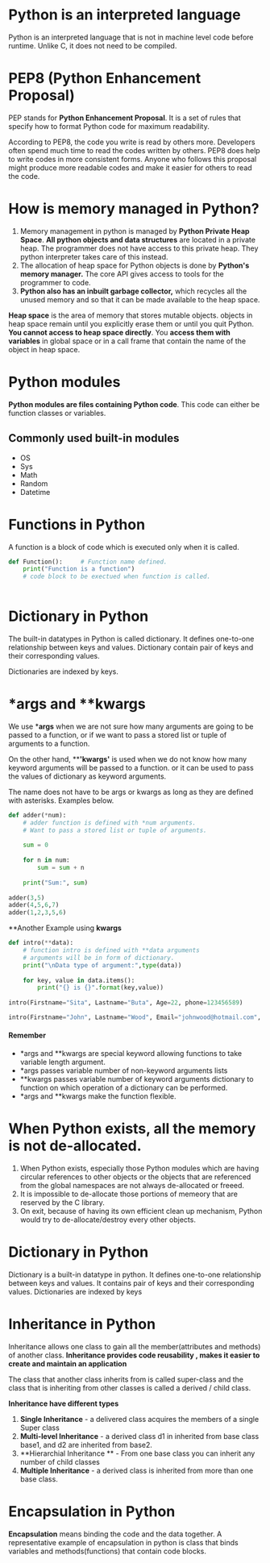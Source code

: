 # Python is an interpreted language 



Python is an interpreted language that is not in machine level code before runtime. Unlike C, it does not need to be compiled. 





# PEP8 (Python Enhancement Proposal)



PEP stands for **Python Enhancement Proposal**. It is a set of rules that specify how to format Python code for maximum readability. 

According to PEP8, the code you write is read by others more. Developers often spend much time to read the codes written by others. PEP8 does help to write codes in more consistent forms. Anyone who follows this proposal might produce more readable codes and make it easier for others to read the code. 



# How is memory managed in Python? 





1. Memory management in python is managed by **Python Private Heap Space**. **All python objects and data structures** are located in a private heap. The programmer does not have access to this private heap. They python interpreter takes care of this instead. 
2. The allocation of heap space for Python objects is done by **Python's memory manager.** The core API gives access to tools for the programmer to code. 
3. **Python also has an inbuilt garbage collector,** which recycles all the unused memory and so that it can be made available to the heap space. 



**Heap space** is the area of memory that stores mutable objects. objects in heap space remain until you explicitly erase them or until you quit Python. **You cannot access to heap space directly**. You **access them with variables** in global space or in a call frame that contain the name of the object in heap space.



# Python modules 





**Python modules are files containing Python code**. This code can either be function classes or variables. 



## Commonly used built-in modules 



- OS
- Sys
- Math
- Random
- Datetime



# Functions in Python



A function is a block of code which is executed only when it is called. 



```python
def Function():		# Function name defined.
    print("Function is a function") 
    # code block to be exectued when function is called. 
    
```



# Dictionary in Python 



The built-in datatypes in Python is called dictionary. It defines one-to-one relationship between keys and values. Dictionary contain pair of keys and their corresponding values. 



Dictionaries are indexed by keys. 



# *args and **kwargs 



We use ***args** when we are not sure how many arguments are going to be passed to a function, or if we want to pass a stored list or tuple of arguments to a function. 

On the other hand, ****'kwargs'** is used when we do not know how many keyword arguments will be passed to a function. or it can be used to pass the values of dictionary as keyword arguments. 



The name does not have to be args or kwargs as long as they are defined with  asterisks. Examples below. 



```python
def adder(*num): 
    # adder function is defined with *num arguments. 
    # Want to pass a stored list or tuple of arguments.
    
    sum = 0 
    
    for n in num:
        sum = sum + n 
    
    print("Sum:", sum)
    
adder(3,5)
adder(4,5,6,7)
adder(1,2,3,5,6)
```

**Another Example using **kwargs**



```python
def intro(**data):
    # function intro is defined with **data arguments 
    # arguments will be in form of dictionary. 
    print("\nData type of argument:",type(data))
    
    for key, value in data.items():
        print("{} is {}".format(key,value))
        
intro(Firstname="Sita", Lastname="Buta", Age=22, phone=123456589)

intro(Firstname="John", Lastname="Wood", Email="johnwood@hotmail.com", Country="Farland", Age=30, phone=98754564)
```



#### Remember 

- *args and **kwargs are special keyword allowing functions to take variable length argument.
- *args passes variable number of non-keyword arguments lists 
- **kwargs passes variable number of keyword arguments dictionary to function on which operation of a dictionary can be performed. 
- *args and **kwargs make the function flexible. 



# When Python exists, all the memory is not de-allocated.





1. When Python exists, especially those Python modules which are having circular references to other objects or the objects that are referenced from the global namespaces are not always de-allocated or freeed. 
2. It is impossible to de-allocate those portions of memeory that are reserved by the C library. 
3. On exit, because of having its own efficient clean up mechanism, Python would try to de-allocate/destroy every other objects. 



# Dictionary in Python 



Dictionary is a built-in datatype in python. It defines one-to-one relationship between keys and values. It contains pair of keys and their corresponding values. Dictionaries are indexed by keys 



# Inheritance in Python



Inheritance allows one class to gain all the member(attributes and methods) of another class. **Inheritance provides code reusability , makes it easier to create and maintain an application**



The class that another class inherits from is called super-class and the class that is inheriting from other classes is called a derived / child class. 



**Inheritance have different types**



1. **Single Inheritance** - a delivered class acquires the members of a single Super class 
2. **Multi-level Inheritance** - a derived class d1 in inherited from base class base1, and d2 are inherited from base2. 
3. **Hierarchial Inheritance ** - From one base class you can inherit any number of child classes 
4. **Multiple Inheritance** - a derived class is inherited from more than one base class. 



# Encapsulation in Python 





**Encapsulation** means binding the code and the data together. A representative example of encapsulation in python is class that binds variables and methods(functions) that contain code blocks. 







